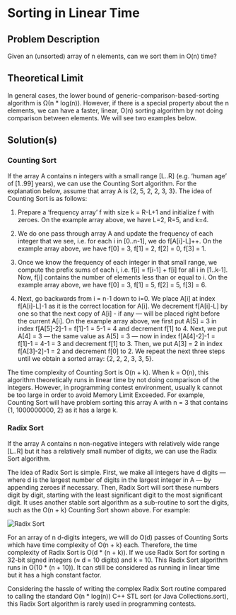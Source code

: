# Sorting in Linear Time

## Problem Description

Given an (unsorted) array of n elements, can we sort them in O(n) time?

## Theoretical Limit

In general cases, the lower bound of generic-comparison-based-sorting algorithm is Ω(n * log(n)). However, if there is a
special property about the n elements, we can have a faster, linear, O(n) sorting algorithm by not doing comparison between elements. We will see two examples below.

## Solution(s)

### Counting Sort

If the array A contains n integers with a small range [L..R] (e.g. ‘human age’ of [1..99] years), we can use the Counting Sort algorithm. For the explanation below, assume that array A is {2, 5, 2, 2, 3, 3}. The idea of Counting Sort is as follows:

1. Prepare a ‘frequency array’ f with size k = R-L+1 and initialize f with zeroes. On the example array above, we have L=2, R=5, and k=4.

2. We do one pass through array A and update the frequency of each integer that we see, i.e. for each i in [0..n-1], we do f[A[i]-L]++. On the example array above, we have f[0] = 3, f[1] = 2, f[2] = 0, f[3] = 1.

3. Once we know the frequency of each integer in that small range, we compute the prefix sums of each i, i.e. f[i] = f[i-1] + f[i] for all i in [1..k-1]. Now, f[i] contains the number of elements less than or equal to i. On the example array above, we have f[0] = 3, f[1] = 5, f[2] = 5, f[3] = 6.

4. Next, go backwards from i = n-1 down to i=0. We place A[i] at index f[A[i]-L]-1 as it is the correct location for A[i]. We decrement f[A[i]-L] by one so that the next copy of A[i] - if any — will be placed right before the current A[i]. On the example array above, we first put A[5] = 3 in index f[A[5]-2]-1 = f[1]-1 = 5-1 = 4 and decrement f[1] to 4. Next, we put A[4] = 3 — the same value as A[5] = 3 — now in index f[A[4]-2]-1 = f[1]-1 = 4-1 = 3 and decrement f[1] to 3. Then, we put A[3] = 2 in index f[A[3]-2]-1 = 2 and decrement f[0] to 2. We repeat the next three steps until we obtain a sorted array: {2, 2, 2, 3, 3, 5}.

The time complexity of Counting Sort is O(n + k). When k = O(n), this algorithm theoretically runs in linear time by not doing comparison of the integers. However, in programming contest environment, usually k cannot be too large in order to avoid Memory Limit Exceeded. For example, Counting Sort will have problem sorting this array A with n = 3 that contains {1, 1000000000, 2} as it has a large k.

### Radix Sort

If the array A contains n non-negative integers with relatively wide range [L..R] but it has a relatively small number of digits, we can use the Radix Sort algorithm.

The idea of Radix Sort is simple. First, we make all integers have d digits — where d is the largest number of digits in the largest integer in A — by appending zeroes if necessary. Then, Radix Sort will sort these numbers digit by digit, starting with the least significant digit to the most significant digit. It uses another stable sort algorithm as a sub-routine to sort the digits, such as the O(n + k) Counting Sort shown above. For example:

![Radix Sort](https://i.imgur.com/Ju6AvnO.png)

For an array of n d-digits integers, we will do O(d) passes of Counting Sorts which have time complexity of O(n + k) each. Therefore, the time complexity of Radix Sort is O(d * (n + k)). If we use Radix Sort for sorting n 32-bit signed integers (≈ d = 10 digits) and k = 10. This Radix Sort algorithm runs in O(10 * (n + 10)). It can still be considered as running in linear time but it has a high constant factor.

Considering the hassle of writing the complex Radix Sort routine compared to calling the standard O(n * log(n)) C++ STL sort (or Java Collections.sort), this Radix Sort algorithm is rarely used in programming contests.
